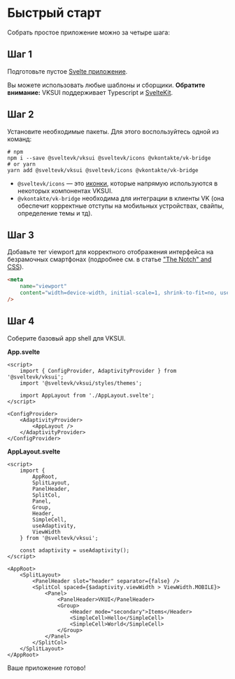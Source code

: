 # Быстрый старт

Собрать простое приложение можно за четыре шага:

## Шаг 1

Подготовьте пустое [Svelte приложение](https://github.com/sveltejs/template).

Вы можете использовать любые шаблоны и сборщики.
**Обратите внимание:** VKSUI поддерживает Typescript и [SvelteKit](https://kit.svelte.dev/).

## Шаг 2

Установите необходимые пакеты. Для этого воспользуйтесь одной из команд:

```shell
# npm
npm i --save @sveltevk/vksui @sveltevk/icons @vkontakte/vk-bridge
# or yarn
yarn add @sveltevk/vksui @sveltevk/icons @vkontakte/vk-bridge
```

- `@sveltevk/icons` — это [иконки](https://sveltevk.github.io/icons/), которые напрямую используются в
  некоторых компонентах VKSUI.
- `@vkontakte/vk-bridge` необходима для интеграции в клиенты VK (она обеспечит корректные отступы на мобильных
  устройствах, свайпы, определение темы и тд).

## Шаг 3

Добавьте тег viewport для корректного отображения интерфейса на безрамочных смартфонах (подробнее см. в статье ["The Notch" and CSS](https://css-tricks.com/the-notch-and-css/)).

```html
<meta
	name="viewport"
	content="width=device-width, initial-scale=1, shrink-to-fit=no, user-scalable=no, viewport-fit=cover"
/>
```

## Шаг 4

Соберите базовый app shell для VKSUI.

**App.svelte**

```svelte
<script>
	import { ConfigProvider, AdaptivityProvider } from '@sveltevk/vksui';
	import '@sveltevk/vksui/styles/themes';

	import AppLayout from './AppLayout.svelte';
</script>

<ConfigProvider>
	<AdaptivityProvider>
		<AppLayout />
	</AdaptivityProvider>
</ConfigProvider>
```

**AppLayout.svelte**

```svelte
<script>
	import {
		AppRoot,
		SplitLayout,
		PanelHeader,
		SplitCol,
		Panel,
		Group,
		Header,
		SimpleCell,
		useAdaptivity,
		ViewWidth
	} from '@sveltevk/vksui';

	const adaptivity = useAdaptivity();
</script>

<AppRoot>
	<SplitLayout>
		<PanelHeader slot="header" separator={false} />
		<SplitCol spaced={$adaptivity.viewWidth > ViewWidth.MOBILE}>
			<Panel>
				<PanelHeader>VKUI</PanelHeader>
				<Group>
					<Header mode="secondary">Items</Header>
					<SimpleCell>Hello</SimpleCell>
					<SimpleCell>World</SimpleCell>
				</Group>
			</Panel>
		</SplitCol>
	</SplitLayout>
</AppRoot>
```

Ваше приложение готово!

<!-- Теперь можно добавлять более сложные компоненты, новые экраны и настроить переходы между ними. -->
